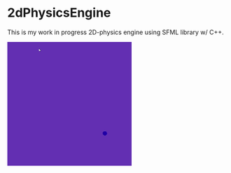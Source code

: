# 2dPhysicsEngine
This is my work in progress 2D-physics engine using SFML library w/ C++. 

![alt text](https://github.com/LukeRea3/2dPhysicsEngine/blob/main/ballsGif.gif)


